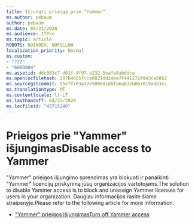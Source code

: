 ```yaml
---
title: Išjungti prieigą prie "Yammer"
ms.author: pebaum
author: pebaum
ms.date: 04/21/2020
ms.audience: ITPro
ms.topic: article
ROBOTS: NOINDEX, NOFOLLOW
localization_priority: Normal
ms.custom:
- "722"
- "6000004"
ms.assetid: ddc083c7-d01f-4f97-a232-5eafe8abddce
ms.openlocfilehash: 297b4665fcce0821dd2dea7f4412724943ca6862
ms.sourcegitcommit: 55eff703a17e500681d8fa6a87eb067019ade3cc
ms.translationtype: MT
ms.contentlocale: lt-LT
ms.lasthandoff: 04/22/2020
ms.locfileid: "43715240"
---
```

# <a name="disable-access-to-yammer"></a><span data-ttu-id="4ff79-102">Prieigos prie "Yammer" išjungimas</span><span class="sxs-lookup"><span data-stu-id="4ff79-102">Disable access to Yammer</span></span>

<span data-ttu-id="4ff79-103">"Yammer" prieigos išjungimo sprendimas yra blokuoti ir panaikinti "Yammer" licencijų priskyrimą jūsų organizacijos vartotojams.</span><span class="sxs-lookup"><span data-stu-id="4ff79-103">The solution to disable Yammer access is to block and unassign Yammer licenses for users in your organization.</span></span> <span data-ttu-id="4ff79-104">Daugiau informacijos rasite šiame straipsnyje.</span><span class="sxs-lookup"><span data-stu-id="4ff79-104">Please refer to the following article for more information.</span></span>
  
- [<span data-ttu-id="4ff79-105">"Yammer" prieigos išjungimas</span><span class="sxs-lookup"><span data-stu-id="4ff79-105">Turn off Yammer access</span></span>](https://docs.microsoft.com/yammer/manage-yammer-users/turn-off-user-access)
